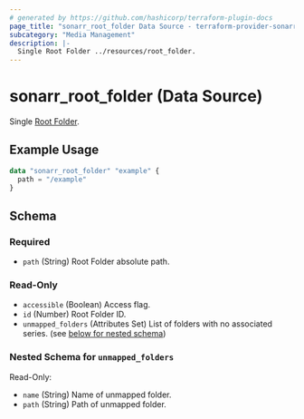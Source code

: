 ```yaml
---
# generated by https://github.com/hashicorp/terraform-plugin-docs
page_title: "sonarr_root_folder Data Source - terraform-provider-sonarr"
subcategory: "Media Management"
description: |-
  Single Root Folder ../resources/root_folder.
---
```


# sonarr_root_folder (Data Source)

<!-- subcategory:Media Management -->
Single [Root Folder](../resources/root_folder).

## Example Usage

```terraform
data "sonarr_root_folder" "example" {
  path = "/example"
}
```

<!-- schema generated by tfplugindocs -->
## Schema

### Required

- `path` (String) Root Folder absolute path.

### Read-Only

- `accessible` (Boolean) Access flag.
- `id` (Number) Root Folder ID.
- `unmapped_folders` (Attributes Set) List of folders with no associated series. (see [below for nested schema](#nestedatt--unmapped_folders))

<a id="nestedatt--unmapped_folders"></a>
### Nested Schema for `unmapped_folders`

Read-Only:

- `name` (String) Name of unmapped folder.
- `path` (String) Path of unmapped folder.
